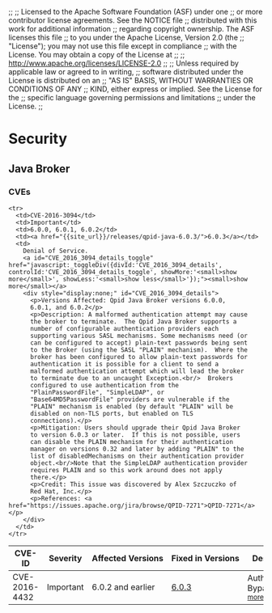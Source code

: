 ;;
;; Licensed to the Apache Software Foundation (ASF) under one
;; or more contributor license agreements.  See the NOTICE file
;; distributed with this work for additional information
;; regarding copyright ownership.  The ASF licenses this file
;; to you under the Apache License, Version 2.0 (the
;; "License"); you may not use this file except in compliance
;; with the License.  You may obtain a copy of the License at
;; 
;;   http://www.apache.org/licenses/LICENSE-2.0
;; 
;; Unless required by applicable law or agreed to in writing,
;; software distributed under the License is distributed on an
;; "AS IS" BASIS, WITHOUT WARRANTIES OR CONDITIONS OF ANY
;; KIND, either express or implied.  See the License for the
;; specific language governing permissions and limitations
;; under the License.
;;

# Security

<section markdown="1">

## Java Broker

### CVEs

<table>
  <thead>
    <tr>
      <th>CVE-ID</th><th>Severity</th><th>Affected&nbsp;Versions</th><th>Fixed&nbsp;in&nbsp;Versions</th><th>Description</th>
    </tr>
  </thead>
  <tbody>
    <tr>
      <td>CVE-2016-4432</td>
      <td>Important</td>
      <td>6.0.2 and earlier</td>
      <td><a href="{{site_url}}/releases/qpid-java-6.0.3/">6.0.3</a></td>
      <td>
        Authentication Bypass. <a id="CVE_2016_4432_details_toggle" href="javascript:_toggleDiv({divId:'CVE_2016_4432_details', controlId:'CVE_2016_4432_details_toggle', showMore:'<small>show more</small>', showLess:'<small>show less</small>'});"><small>show more</small></a>
        <div style="display:none;" id="CVE_2016_4432_details">
          <p>Versions Affected: Qpid Java Broker versions 6.0.2 and
          earlier</p>
          <p>Description: The code responsible for handling incoming
          AMQP 0-8, 0-9, 0-91, and 0-10 connections contains a flaw
          that allows authentication to be bypassed.  An remote
          attacker can exploit this vulnerability to perform actions,
          without the need to specify valid credentials.  For
          instance, unauthorised messages could be injected or
          messages stolen.<br/>The vulnerability cannot be exploited
          if the Access Control List (ACL) feature is enabled AND
          access to all virtual hosts controlled.<br/>The
          vulnerability does not apply to the Broker's AMQP 1.0
          support.<br/>The vulnerability does not apply if the Broker
          is configured to require SSL client authentication for all
          messaging connections.</p>
          <p>Resolution: Users should upgrade the Qpid Java Broker to
          version 6.0.3 or later (recommended).</p>
          <p>Mitigation: If upgrading is not possible, the
          vulnerability can be mitigated using an ACL file containing
          "ACCESS VIRTUALHOST" clauses that white-lists user access to
          all virtualhosts.<br/>If AMQP 0-8, 0-9, 0-91, and 0-10
          support is not required, the vulnerability can also be
          mitigated by turning off these protocols at the Port
          level.</p>
          <p>References: <a href="https://issues.apache.org/jira/browse/QPID-7257">QPID-7257</a></p>
        </div>
      </td>
    </tr>

    <tr>
      <td>CVE-2016-3094</td>
      <td>Important</td>
      <td>6.0.0, 6.0.1, 6.0.2</td>
      <td><a href="{{site_url}}/releases/qpid-java-6.0.3/">6.0.3</a></td>
      <td>
        Denial of Service.
        <a id="CVE_2016_3094_details_toggle" href="javascript:_toggleDiv({divId:'CVE_2016_3094_details', controlId:'CVE_2016_3094_details_toggle', showMore:'<small>show more</small>', showLess:'<small>show less</small>'});"><small>show more</small></a>
        <div style="display:none;" id="CVE_2016_3094_details">
          <p>Versions Affected: Qpid Java Broker versions 6.0.0,
          6.0.1, and 6.0.2</p>
          <p>Description: A malformed authentication attempt may cause
          the broker to terminate.  The Qpid Java Broker supports a
          number of configurable authentication providers each
          supporting various SASL mechanisms. Some mechanisms need (or
          can be configured to accept) plain-text passwords being sent
          to the Broker (using the SASL "PLAIN" mechanism).  Where the
          broker has been configured to allow plain-text passwords for
          authentication it is possible for a client to send a
          malformed authentication attempt which will lead the broker
          to terminate due to an uncaught Exception.<br/>  Brokers
          configured to use authentication from the
          "PlainPasswordFile", "SimpleLDAP", or
          "Base64MD5PasswordFile" providers are vulnerable if the
          "PLAIN" mechanism is enabled (by default "PLAIN" will be
          disabled on non-TLS ports, but enabled on TLS
          connections).</p>
          <p>Mitigation: Users should upgrade their Qpid Java Broker
          to version 6.0.3 or later.  If this is not possible, users
          can disable the PLAIN mechanism for their authentication
          manager on versions 0.32 and later by adding "PLAIN" to the
          list of disabledMechanisms on their authentication provider
          object.<br/>Note that the SimpleLDAP authentication provider
          requires PLAIN and so this work around does not apply
          there.</p>
          <p>Credit: This issue was discovered by Alex Szczuczko of
          Red Hat, Inc.</p>
          <p>References: <a href="https://issues.apache.org/jira/browse/QPID-7271">QPID-7271</a></p>
        </div>
      </td>
    </tr>
  </tbody>
</table>

</section>
